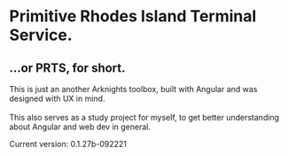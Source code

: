 # **P**rimitive **R**hodes Island **T**erminal **S**ervice. <br>

## ...or PRTS, for short.
This is just an another Arknights toolbox, built with Angular and was designed with UX in mind.
<br>
<br>
This also serves as a study project for myself, to get better understanding about Angular and web dev in general.

Current version: 0.1.27b-092221